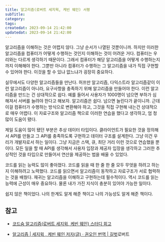 ```yaml
---
title: 알고리즘(로버트 세지윅, 케빈 웨인) 서평
subTitle:
category:
tags:
createdat: 2023-09-14 21:42:00
updatedat: 2023-09-14 21:42:00
---
```


알고리즘을 이해하는 것은 어렵지 않다. 그냥 순서가 나열된 것뿐이니까. 하지만
이러한 알고리즘을 컴퓨터가 어떻게 수행하는 것인지 이해하는 것이 어려운 거다.
컴퓨터는 우리와는 다르게 생각하기 때문이다. 그래서 컴퓨터가 해당 알고리즘을
어떻게 수행하는지까지 이해해야 한다. 그뿐만 아니라 컴퓨터가 수행하는 그
알고리즘을 내가 직접 구현할 수 있어야 한다. 이것을 할 수 있냐 없느냐가 굉장히
중요하다.  

실무에서도 다양한 알고리즘들을 만난다. 허프만 알고리즘, 다익스트라 알고리즘같이
이런 알고리즘이 아니라, 요구사항을 충족하기 위해 알고리즘을 만들어야 한다. 이런
알고리즘을 만드는 건 상대적으로 쉽다. 예를 들어서 사용자가 1000명이 넘으면 부하가
심해져서 서버를 늘려야 한다고 해보자. 알고리즘은 쉽다. 넘으면 늘린다가 끝이니까.
근데 이걸 컴퓨터가 수행하는 방식으로 변환해야 하고, 그것을 직접 구현해 내는건 상대적으로 매우 어렵다. 이 자료구조와 알고리즘 책으로 이러한 연습을 했다고 생각하고, 엄 청 많이 도움이 됐다.  

제일 도움이 많이 됐던 부분은 추상 데이터 타입이다. 클라이언트가 필요한 것을
정의해서 API를 만들고 그 API를 충족하도록 구현하고 데이터 구조를 설계한다. 그냥
이건 우리가 개발자로서 하는 일이다. 그냥 지금은 스택, 큐, 최단 거리 이런 것으로
연습했을 뿐이다. 모든 일을 할 때 API를 생각해서 사용자 입장과 제공자 입장을
생각하고 그러한 추상적인 것을 타입으로 만들어서 연산을 제공하는 법을 배울 수
있었다.  

코드를 읽는 능력도 많이 좋아졌다. 코드를 읽을 때 한 줄 한 줄 모두 무엇을 하려고
하는지 이해하려고 노력했다. 코드를 읽으면서 알고리즘이 동작하고 자료구조가 서로
협력하는 것을 배웠다. 재귀는 알고리즘을 이해하고 구현하는데
필수적이다. 역시 코드를 읽는 능력에 근성이 매우 중요하다. 물론 내가 가진 지식이
충분히 있어야 가능한 일이다.  

쉽지 않은 책이었다. 나의 한계도 알게 해준 책이고 나의 가능성도 알게 해준 책이다.

## 참고

* [코드숨 알고리즘(로버트 세지윅, 케빈 웨인) 스터디 회고](https://hannut91.github.io/retrospective/codesoom/algorithms)
- [알고리즘 \| 세지윅 , 케빈 웨인 저자(글) · 권오인 번역 \| 길벗](https://product.kyobobook.co.kr/detail/S000001792777)로버트 
